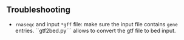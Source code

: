 ## Troubleshooting

* ```rnaseqc``` and input ```*gff``` file: make sure the input file contains ```gene``` entries. ``gtf2bed.py``` allows to convert the gtf file to bed input.    
